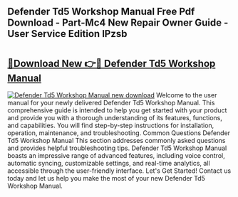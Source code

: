 ## Defender Td5 Workshop Manual Free Pdf Download - Part-Mc4 New Repair Owner Guide - User Service Edition lPzsb

# <h2><a href="http://cf12717.oget.top/?id=Defender+Td5+Workshop+Manual">🔗Download New 👉🔴 Defender Td5 Workshop Manual</a></h2>

[![Defender Td5 Workshop Manual new download](https://i.imgur.com/5g1atiW.png)](http://cf12717.oget.top/?id=Defender+Td5+Workshop+Manual)
Welcome to the user manual for your newly delivered Defender Td5 Workshop Manual. This comprehensive guide is intended to help you get started with your product and provide you with a thorough understanding of its features, functions, and capabilities. You will find step-by-step instructions for installation, operation, maintenance, and troubleshooting. Common Questions Defender Td5 Workshop Manual This section addresses commonly asked questions and provides helpful troubleshooting tips. Defender Td5 Workshop Manual boasts an impressive range of advanced features, including voice control, automatic syncing, customizable settings, and real-time analytics, all accessible through the user-friendly interface. Let's Get Started! Contact us today and let us help you make the most of your new Defender Td5 Workshop Manual.
